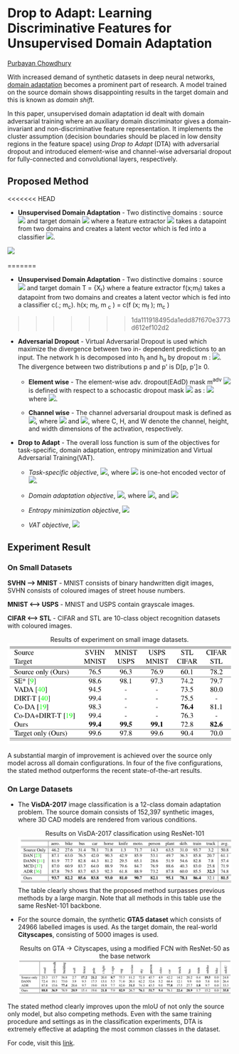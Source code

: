 # Drop to Adapt: Learning Discriminative Features for Unsupervised Domain Adaptation

[Purbayan Chowdhury](https://www.linkedin.com/in/purbayan-chowdhury-38126914a/)

With increased demand of synthetic datasets in deep neural networks, [domain adaptation](https://en.wikipedia.org/wiki/Domain_adaptation) becomes a prominent part of research. A model trained on the source domain shows disappointing results in the target domain and this is known as _domain shift_.

In this paper, unsupervised domain adaptation id dealt with domain adversarial training where an auxiliary domain discriminator gives a domain-invariant and non-discriminative feature representation. It implements the cluster assumption (decision boundaries should be placed in low density regions in the feature space) using _Drop to Adapt_ (DTA) with adversarial dropout and introduced element-wise and channel-wise adversarial dropout for fully-connected and convolutional layers, respectively.

## Proposed Method

<<<<<<< HEAD
- **Unsupervised Domain Adaptation** - Two distinctive domains : source <img src="https://latex.codecogs.com/svg.latex?S&space;=&space;\{X_s,&space;Y_s\}" class="eqn-inline"> and target domain <img src="https://latex.codecogs.com/svg.latex?T&space;=&space;\{X_t\}" class="eqn-inline"> where a feature extractor <img src="https://latex.codecogs.com/svg.latex?f(x;&space;m_f)" class="eqn-inline"> takes a datapoint from two domains and creates a latent vector which is fed into a classifier <img src="https://latex.codecogs.com/svg.latex?c(.;&space;m_c)" class="eqn-inline">. 

<img src="https://latex.codecogs.com/svg.latex?h(x;&space;m_f,&space;m_c)&space;=&space;c(f(x;&space;m_f);&space;m_c)" class="eqn-outline">


=======
- **Unsupervised Domain Adaptation** - Two distinctive domains : source <img src="https://latex.codecogs.com/svg.latex?S&space;=&space;\{X_s,&space;Y_s\}" class="eqn-slate"> and target domain T = {X<sub>t</sub>} where a feature extractor f(x;m<sub>f</sub>) takes a datapoint from two domains and creates a latent vector which is fed into a classifier c(.; m<sub>c</sub>). h(x; m<sub>f</sub>, m <sub>c</sub> ) = c(f (x; m<sub>f</sub> ); m<sub>c</sub> )
>>>>>>> 1da111918495da1edd87f670e3773d612ef102d2
- **Adversarial Dropout** - Virtual Adversarial Dropout is used which maximize the divergence between two in-
  dependent predictions to an input. The network h is decomposed into h<sub>l</sub> and h<sub>u</sub> by dropout m : <img src="https://latex.codecogs.com/svg.latex?h(x;m)=h_u&space;(m&space;\odot&space;h_l&space;(x))" class="eqn-inline">. The divergence between two distributions p and p' is D[p, p']≥ 0.

  - **Element wise** - The element-wise adv. dropout(EAdD) mask m<sup>adv</sup> <img class="eqn-inline" src="https://latex.codecogs.com/svg.latex?m^{adv}"> is defined with respect to a schocastic dropout mask <img class="eqn-inline" src="https://latex.codecogs.com/svg.latex?m^s"> as : <img class="eqn-inline" src="https://latex.codecogs.com/svg.latex?m^{adv}&space;=&space;argmax_m\&space;D[h(x;&space;m^s),&space;h(x;&space;m)]"> where <img class="eqn-inline" src="https://latex.codecogs.com/svg.latex?||m^s&space;-&space;m||\leq&space;\delta_eL">.

  - **Channel wise** - The channel adversarial droupout mask is defined as <img class="eqn-inline" src="https://latex.codecogs.com/svg.latex?m^{adv}&space;=&space;argmax_m\&space;D [h(x; m^s ), h(x; m)]">, where <img class="eqn-inline" src="https://latex.codecogs.com/svg.latex?\frac{1}{HW}\sum&space;||m^s(i)&space;-&space;m(i)||&space;\leq&space;\delta_CC"> and <img class="eqn-inline" src="https://latex.codecogs.com/svg.latex?h_l(x)\&space;\epsilon R^{C&space;\times&space;H\times&space;W}">, where C, H, and W denote the channel, height,
    and width dimensions of the activation, respectively.

- **Drop to Adapt** - The overall loss function is sum of the objectives for task-specific, domain adaptation, entropy minimization and Virtual Adversarial Training(VAT).

  - _Task-specific objective_, <img class="eqn-inline" src="https://latex.codecogs.com/svg.latex?L_T(S)&space;=&space;-&space;E_{x_{s},&space;y_{s}&space;\sim&space;S}[y_s^T&space;log\&space;h(x_s)]">, where  <img class="eqn-inline" src="https://latex.codecogs.com/svg.latex?y_s"> is one-hot encoded vector of  <img class="eqn-inline" src="https://latex.codecogs.com/svg.latex?y_s">.

  - _Domain adaptation objective_, <img class="eqn-inline" src="https://latex.codecogs.com/svg.latex?L_{DTA}(T)&space;=&space;L_{fDTA}(T)&space;&plus;&space;L_{cDTA}(T)">,
    where <img class="eqn-inline" src="https://latex.codecogs.com/svg.latex?L_{fDTA}(T)&space;=&space;E_{x_{s}&space;\sim&space;T}\&space;[D_{KL}[h(x_t;&space;m^s_f&space;),&space;||h(x_t;&space;m^{adv}_f)||]">,
    and <img class="eqn-inline" src="https://latex.codecogs.com/svg.latex?L_{cDTA}(T)&space;=&space;E_{x_{s}&space;\sim&space;T}\&space;[D_{KL}[h(x_t;&space;m^s_c&space;),&space;||h(x_t;&space;m^{adv}_c)||]">

  - _Entropy minimization objective_, <img class="eqn-inline" src="https://latex.codecogs.com/svg.latex?L_E(T)&space;=&space;E_{x_{t}&space;\sim&space;S}\&space;[h(x_t)^T\&space;log\&space;h(x_t)]">

  - _VAT objective_, <img class="eqn-inline" src="https://latex.codecogs.com/svg.latex?L_V(T)&space;=&space;E_{x_{t}&space;\sim&space;T}&space;[max_{||r||&space;\leq&space;\epsilon&space;}&space;D_{KL}[h(x_t),&space;||h(x_t&space;&plus;&space;r)||]">

## Experiment Result

### On Small Datasets

**SVHN ⟶ MNIST** - MNIST consists of binary handwritten
digit images, SVHN consists of coloured images of street
house numbers.

**MNIST ⟷ USPS** - MNIST and USPS contain grayscale
images.

**CIFAR ⟷ STL** - CIFAR and STL are 10-class object recognition datasets with coloured images.

<div align="center">
<div>Results of experiment on small image datasets.</div>
<img src="./images/da_small.png">
</div>

A substantial margin of improvement is achieved over the source only model across all domain configurations. In four of the five configurations, the stated method outperforms the recent state-of-the-art results.

### On Large Datasets

- The **VisDA-2017** image classification is a 12-class domain adaptation problem. The source domain consists of 152,397 synthetic images, where 3D CAD models are rendered from various conditions.

  <div align="center">
  <div>Results on VisDA-2017 classification using ResNet-101</div>
  <img src="./images/da_large.png">
  </div>
  The table clearly shows that the proposed method surpasses previous methods by a large margin. Note that all methods in this table use the same ResNet-101 backbone.

- For the source domain, the synthetic **GTA5 dataset** which consists of 24966 labelled images is used. As the target domain, the real-world **Cityscapes**, consisting of 5000 images is used.
  <div align="center">
  <div>Results on GTA → Cityscapes, using a modified FCN with ResNet-50 as the base network</div>
  <img src="./images/da_large1.png">
  </div>

The stated method clearly improves upon the mIoU of not only the source only model, but also competing methods. Even with the same training procedure and settings as in the classification experiments, DTA is extremely effective at adapting the most common classes in the dataset.

For code, visit this [link](https://github.com/postBG/DTA.pytorch).
